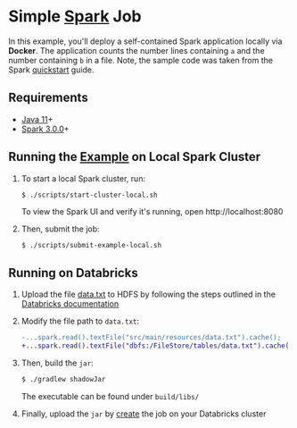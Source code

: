 # Simple [Spark](https://spark.apache.org) Job

In this example, you'll deploy a self-contained Spark application locally via **Docker**. The application counts the number lines containing `a` and the number containing `b` in a file. Note, the sample code was taken from the Spark [quickstart](https://spark.apache.org/docs/3.0.0-preview/quick-start.html) guide. 

## Requirements

* [Java 11](https://openjdk.java.net/install)+
* [Spark 3.0.0](https://formulae.brew.sh/formula/apache-spark)+

## Running the [Example](https://github.com/DatakinHQ/datakin/tree/main/spark/src/main/java/example/LinesWithAOrB.java) on Local Spark Cluster

1. To start a local Spark cluster, run:

   ```bash
   $ ./scripts/start-cluster-local.sh
   ```
   
   To view the Spark UI and verify it's running, open http://localhost:8080
   
2. Then, submit the job:
   
   ```
   $ ./scripts/submit-example-local.sh
   ```
   
## Running on Databricks

1. Upload the file [data.txt](https://github.com/DatakinHQ/datakin/tree/main/spark/data.txt) to HDFS by following the steps outlined in the [Databricks documentation](https://docs.databricks.com/data/data.html#import-data-1)

2. Modify the file path to `data.txt`:

   ```diff
   -...spark.read().textFile("src/main/resources/data.txt").cache();
   +...spark.read().textFile("dbfs:/FileStore/tables/data.txt").cache();
   ```
   
3. Then, build the `jar`:

   ```bash
   $ ./gradlew shadowJar
   ```
   
   The executable can be found under `build/libs/`

4. Finally, upload the `jar` by [create](https://docs.databricks.com/jobs.html#create-a-job) the job on your Databricks cluster
